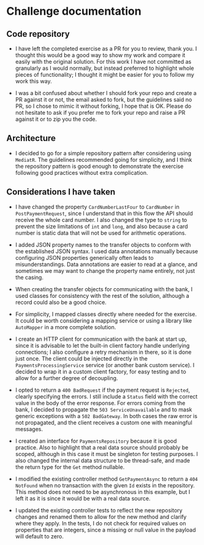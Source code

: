 # Challenge documentation

## Code repository

- I have left the completed exercise as a PR for you to review, thank you. I thought this would be a good way to show my work and compare it easily with the original solution. For this work I have not committed as granularly as I would normally, but instead preferred to highlight whole pieces of functionality; I thought it might be easier for you to follow my work this way.

- I was a bit confused about whether I should fork your repo and create a PR against it or not, the email asked to fork, but the guidelines said no PR, so I chose to mimic it without forking, I hope that is OK. Please do not hesitate to ask if you prefer me to fork your repo and raise a PR against it or to zip you the code.

## Architecture

- I decided to go for a simple repository pattern after considering using `MediatR`. The guidelines recommended going for simplicity, and I think the repository pattern is good enough to demonstrate the exercise following good practices without extra complication.

## Considerations I have taken

- I have changed the property `CardNumberLastFour` to `CardNumber` in `PostPaymentRequest`, since I understand that in this flow the API should receive the whole card number.  I also changed the type to `string` to prevent the size limitations of `int` and `long`, and also because a card number is static data that will not be used for arithmetic operations.

- I added JSON property names to the transfer objects to conform with the established JSON syntax. I used data annotations manually because configuring JSON properties generically often leads to misunderstandings. Data annotations are easier to read at a glance, and sometimes we may want to change the property name entirely, not just the casing.

- When creating the transfer objects for communicating with the bank, I used classes for consistency with the rest of the solution, although a record could also be a good choice.

- For simplicity, I mapped classes directly where needed for the exercise. It could be worth considering a mapping service or using a library like `AutoMapper` in a more complete solution.

- I create an HTTP client for communication with the bank at start up, since it is advisable to let the built-in client factory handle underlying connections; I also configure a retry mechanism in there, so it is done just once. The client could be injected directly in the `PaymentsProcessingService` service (or another bank custom service). I decided to wrap it in a custom client factory, for easy testing and to allow for a further degree of decoupling.

- I opted to return a `400 BadRequest` if the payment request is `Rejected`, clearly specifying the errors. I still include a `Status` field with the correct value in the body of the error response. For errors coming from the bank, I decided to propagate the `503 ServiceUnavailable` and to mask generic exceptions with a `502 BadGateway`. In both cases the raw error is not propagated, and the client receives a custom one with meaningful messages.

- I created an interface for `PaymentsRepository` because it is good practice. Also to highlight that a real data source should probably be scoped, although in this case it must be singleton for testing purposes. I also changed the internal data structure to be thread-safe, and made the return type for the `Get` method nullable.

- I modified the existing controller method `GetPaymentAsync` to return a `404 NotFound` when no transaction with the given `Id` exists in the repository. This method does not need to be asynchronous in this example, but I left it as it is since it would be with a real data source.

- I updated the existing controller tests to reflect the new repository changes and renamed them to allow for the new method and clarify where they apply. In the tests, I do not check for required values on properties that are integers, since a missing or null value in the payload will default to zero.